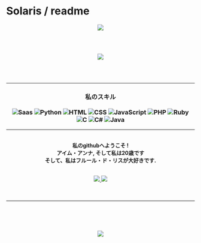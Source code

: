 # SoIaris / readme
<p align="center">
  <img src="https://cdn.discordapp.com/attachments/850291377237786654/850323875241656350/ezgif-3-f94c78b311ba.gif" >
</p>   
<br>
<br>
<p align="center">
<img src="https://github-readme-stats.vercel.app/api?username=SoIaris&show_icons=true&theme=tokyonight" >
</p>
<br>
<br>

---

### <p align="center" > 私のスキル <br/> <br/> ![Saas](https://img.shields.io/badge/Sass-CC6699?style=flat&logo=sass&logoColor=white) ![Python](https://img.shields.io/badge/Python-14354C?style=flat&logo=python&logoColor=white) ![HTML](https://img.shields.io/badge/-HTML-ff0d00?style=flat&logoColor=white&logo=html5) ![CSS](https://img.shields.io/badge/-CSS-ff0d00?style=flat&logoColor=white&logo=css3) ![JavaScript](https://img.shields.io/badge/JavaScript-323330?style=flat&logo=javascript&logoColor=F7DF1E) ![PHP](https://img.shields.io/badge/PHP-777BB4?style=flat&logo=php&logoColor=white) ![Ruby](https://img.shields.io/badge/Ruby-CC342D?style=flat&logo=ruby&logoColor=white) ![C](https://img.shields.io/badge/C-00599C?style=flat&logo=c&logoColor=white) ![C#](https://img.shields.io/badge/C%23-239120?style=flat&logo=c-sharp&logoColor=white) ![Java](https://img.shields.io/badge/Java-ED8B00?style=flat&logo=java&logoColor=white)

---


<p align="center">
  <br>
  <strong>私のgithubへようこそ !<br>
  アイム・アンナ, そして私は20歳です <br>
  そして、私はフルール・ド・リスが大好きです.</strong> <br>
  <br>
<img src="" >
  </strong>

<p align="center">
       <a href="https://discord.gg/genesis">
       <img src="https://img.shields.io/static/v1?label=Discord&logo=Discord&message=Click%20Here&color=7289DA">
       <a>
       <a href="https://doxbin.org/Fantome">
       <img src="https://img.shields.io/badge/-doxbin-9cf">
       </a>
         
<br>
<br>
<br>
</p>


---


<br>
<br>
<br>
<p align="center">
<img src="https://github-readme-stats.vercel.app/api/top-langs/?username=SoIaris&layout=compact&theme=tokyonight">
</p>

